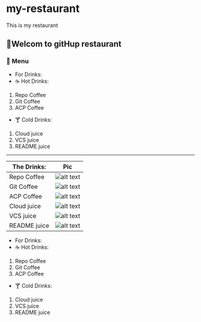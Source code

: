 # my-restaurant

This is my restaurant

## 👋Welcom to gitHup restaurant

### 🌷 Menu

- For Drinks:
- ☕ Hot Drinks:

1. Repo Coffee
2. Git Coffee
3. ACP Coffee

- 🍸 Cold Drinks:

1. Cloud juice
2. VCS juice
3. README juice

-----

| The Drinks:  | Pic |
| ----------- | ----------- |
| Repo Coffee | ![alt text](https://www.nicepng.com/png/detail/115-1152580_related-image-hot-drinks-png.png) |
| Git Coffee | ![alt text](https://static.onecms.io/wp-content/uploads/sites/39/2012/06/20221709/Caramel-Hazelnut-Cafe-Mocha-RU243394.jpg) |
| ACP Coffee | ![alt text](https://www.theflavorbender.com/wp-content/uploads/2020/11/PB-Hot-Chocolate-8228-2.jpg) |
| Cloud juice | ![alt text](https://img.freepik.com/free-photo/front-view-fresh-cool-lemonade-inside-little-glass-with-ice-blue-background-water-cold-juice-drink-fruit-cocktail-color_140725-157073.jpg) |
| VCS juice | ![alt text](https://images.pexels.com/photos/1194030/pexels-photo-1194030.jpeg?auto=compress&cs=tinysrgb&dpr=1&w=500) |
| README juice | ![alt text](https://m.media-amazon.com/images/I/41YMNr6zIrL._SL500_.jpg) |

- For Drinks:
- ☕ Hot Drinks:

1. Repo Coffee
2. Git Coffee
3. ACP Coffee

- 🍸 Cold Drinks:

1. Cloud juice
2. VCS juice
3. README juice 
